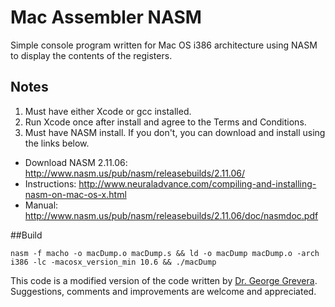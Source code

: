 # Mac Assembler NASM

Simple console program written for Mac OS i386 architecture using NASM to display the contents of the registers.

## Notes

1. Must have either Xcode or gcc installed.
2. Run Xcode once after install and agree to the Terms and Conditions.
3. Must have NASM install. If you don't, you can download and install using the links below.

<!-- -->

- Download NASM 2.11.06: http://www.nasm.us/pub/nasm/releasebuilds/2.11.06/
- Instructions: http://www.neuraladvance.com/compiling-and-installing-nasm-on-mac-os-x.html
- Manual: http://www.nasm.us/pub/nasm/releasebuilds/2.11.06/doc/nasmdoc.pdf

##Build		

```nasm -f macho -o macDump.o macDump.s && ld -o macDump macDump.o -arch i386 -lc -macosx_version_min 10.6 && ./macDump```

This code is a modified version of the code written by [Dr. George Grevera](http://people.sju.edu/~ggrevera/). Suggestions, comments and improvements are welcome and appreciated.
